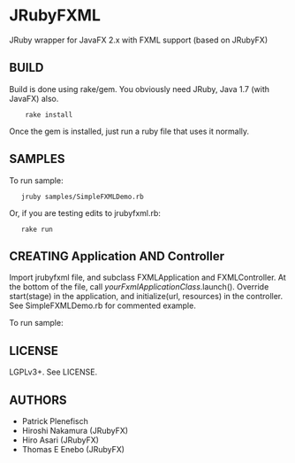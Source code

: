 JRubyFXML
=======
JRuby wrapper for JavaFX 2.x with FXML support (based on JRubyFX)

BUILD
-----
Build is done using rake/gem. You obviously need JRuby, Java 1.7 (with JavaFX) also.

```text
    rake install
```
Once the gem is installed, just run a ruby file that uses it normally.

SAMPLES
-------

To run sample:

```text
   jruby samples/SimpleFXMLDemo.rb
```

Or, if you are testing edits to jrubyfxml.rb:

```text
   rake run
```

CREATING Application AND Controller
-------

Import jrubyfxml file, and subclass FXMLApplication and FXMLController.
At the bottom of the file, call _yourFxmlApplicationClass_.launch().
Override start(stage) in the application, and initialize(url, resources) in 
the controller. See SimpleFXMLDemo.rb for commented example.

To run sample:

LICENSE
-------
LGPLv3+. See LICENSE.

AUTHORS
-------
- Patrick Plenefisch
- Hiroshi Nakamura (JRubyFX)
- Hiro Asari (JRubyFX)
- Thomas E Enebo (JRubyFX)

